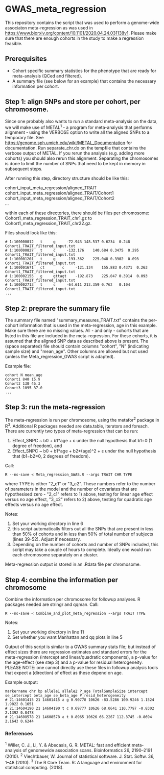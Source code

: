 # GWAS_meta_regression
This repository contains the script that was used to perform a genome-wide associaton meta-regression as was used in https://www.biorxiv.org/content/10.1101/2020.04.24.031138v1. Please make sure that there are enough cohorts in the study to make a regression feasible. 

## Prerequisites
- Cohort specific summary statistics for the phenotype that are ready for meta-analysis (QCed and filtered). 
- A summary file (see below for an example) that contains the necessary information per cohort.

## Step 1: align SNPs and store per cohort, per chromosome. 
Since one probably also wants to run a standard meta-analysis on the data, we will make use of METAL<sup>1</sup> - a program for meta-analysis that performs alignment - using the VERBOSE option to write all the aligned SNPs to a temporary file. See https://genome.sph.umich.edu/wiki/METAL_Documentation for documentation. Run separate_chr.do on the tempfile that contains the verbose output of METAL. If you rerun the analysis (e.g. adding more cohorts) you should also rerun this alignment. Separating the chromosomes is done to limit the number of SNPs that need to be kept in memory in subsequent steps. 

After running this step, directory structure should be like this:

cohort_input_meta_regression/aligned_TRAIT <br>
cohort_input_meta_regression/aligned_TRAIT/Cohort1 <br>
cohort_input_meta_regression/aligned_TRAIT/Cohort2 <br>
...

within each of these directories, there should be files per chromosome: Cohort1_meta_regression_TRAIT_chr1.gz to Cohort1_meta_regression_TRAIT_chr22.gz.

Files should look like this: 

```
# 1:100000012	t	  g	    -72.943	148.537	0.6234	0.248	Cohort1_TRAIT_filtered_input.txt
# 1:100000827	t	  c	    -132.176	140.684	0.3475	0.295	Cohort1_TRAIT_filtered_input.txt
# 1:100001201	t	  g	    -193.362	225.048	0.3902	0.093	Cohort1_TRAIT_filtered_input.txt
# 1:100001671	ct        c	    -121.134	155.883	0.4371	0.263	Cohort1_TRAIT_filtered_input.txt
# 1:100002155	g	  gttagt    -192.873	225.047	0.3914	0.093	Cohort1_TRAIT_filtered_input.txt
# 1:100002713	t	  c	    -64.611	213.359	0.762	0.104	Cohort1_TRAIT_filtered_input.txt
...
```

## Step 2: preprare the summary file
The summary file named "summary_measures_TRAIT.txt" contains the per-cohort information that is used in the meta-regression, age in this example. Make sure there are no missing values. All - and only - cohorts that are listed in this file are included in the meta-regression. For these cohorts, it is assumed that the aligned SNP data as described above is present. The (space separated) file should contain columns "cohort", "N" (indicating sample size) and "mean_age". Other columns are allowed but not used (unless the Meta_regression_GWAS script is adapted). 

Example file: 

```
cohort N mean_age
Cohort1 840 15.9
Cohort2 130 46.3
Cohort3 1095 87.0
...
```
## Step 3: run the meta-regression
The meta-regression is run per chromosome, using the metafor<sup>2</sup> package in R<sup>3</sup>. Additional R packages needed are data.table, iterators and foreach. There are currently two types of meta-regression that can be run: 
1) Effect_SNPC ~ b0 + b1\*age + ε under the null hypothesis that b1=0 (1 degree of freedom), and
2) Effect_SNPC ~ b0 + b1\*age + b2\*(age)^2 + ε under the null hypothesis that (b1=b2=0, 2 degrees of freedom). 

Call:
```
R --no-save < Meta_regression_GWAS.R --args TRAIT CHR TYPE
```
where TYPE is either "2_c1" or "3_c2". 
These numbers refer to the number of parameters in the model and the number of covariates that are hypothesised zero - "2_c1" refers to 1) above, testing for linear age effect versus no age effect, "3_c2" refers to 2) above, testing for quadratic age effects versus no age effect. 

Notes: 
1) Set your working directory in line 6
2) this script automatically filters out all the SNPs that are present in less than 50% of cohorts and in less than 50% of total number of subjects (lines 39-52). Adjust if necessary. 
3) Depending on the number of cohorts and number of SNPs included, this script may take a couple of hours to complete. Ideally one would run each chromosome separately on a cluster. 

Meta-regression output is stored in an .Rdata file per chromosome. 

## Step 4: combine the information per chromosome
Combine the information per chromosome for followup analyses. R packages needed are stringr and qqman. 
Call:
```
R --no-save < Combine_and_plot_meta_regression --args TRAIT TYPE

```

Notes: 
1) Set your working directory in line 11
2) Set whether you want Manhattan and qq plots in line 5

Output of this script is similar to a GWAS summary stats file; but instead of effect sizes there are regression estimates and standard errors for the meta-regression (intercept and linear/quadratic components), a p-value for the age-effect (see step 3) and a p-value for residual heterogeneity. PLEASE NOTE: one cannot directly use these files in followup analysis tools that expect a (direction) of effect as these depend on age. 

Example output:
```
markername chr bp allele1 allele2 P_age TotalSampleSize intercept se_intercept beta_age se_beta_age P_resid_heterogeneity
# 21:14601415 21 14601415 a g 0.90778 10626 -83.5286 100.9246 1.1524 1.9022 0.1651
# 21:14604190 21 14604190 t c 0.69777 10626 68.0641 110.7797 -0.8302 2.1392 0.8478
# 21:14608578 21 14608578 a t 0.8965 10626 66.2267 112.3745 -0.8694 2.1643 0.6244
```

### References
<sup>1</sup> Willer, C. J., Li, Y. & Abecasis, G. R. METAL: fast and efficient meta-analysis of genomewide association scans. Bioinformatics 26, 2190–2191 (2010).
<sup>2</sup> Viechtbauer, W. Journal of statistical software. J. Stat. Softw. 36, 1–48 (2010).
<sup>3</sup> The R Core Team. R: A language and environment for statistical computing. (2018).






